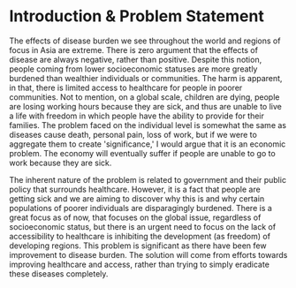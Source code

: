 # Introduction & Problem Statement

  The effects of disease burden we see throughout the world and regions of focus in Asia are extreme. There is zero argument that the effects of disease are always negative, rather than positive. Despite this notion, people coming from lower socioeconomic statuses are more greatly burdened than wealthier individuals or communities. The harm is apparent, in that, there is limited access to healthcare for people in poorer communities. Not to mention, on a global scale, children are dying, people are losing working hours because they are sick, and thus are unable to live a life with freedom in which people have the ability to provide for their families. The problem faced on the individual level is somewhat the same as diseases cause death, personal pain, loss of work, but if we were to aggregate them to create 'significance,' I would argue that it is an economic problem. The economy will eventually suffer if people are unable to go to work because they are sick. 

  The inherent nature of the problem is related to government and their public policy that surrounds healthcare. However, it is a fact that people are getting sick and we are aiming to discover why this is and why certain populations of poorer individuals are disparagingly burdened. There is a great focus as of now, that focuses on the global issue, regardless of socioeconomic status, but there is an urgent need to focus on the lack of accessibility to healthcare is inhibiting the development (as freedom) of developing regions. This problem is significant as there have been few improvement to disease burden. The solution will come from efforts towards improving healthcare and access, rather than trying to simply eradicate these diseases completely. 
